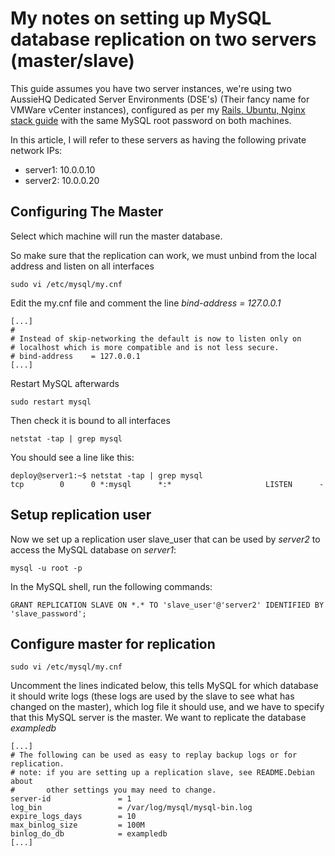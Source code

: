 My notes on setting up MySQL database replication on two servers (master/slave)
============================

This guide assumes you have two server instances, we're using two AussieHQ Dedicated Server Environments (DSE's) (Their fancy name for VMWare vCenter instances), configured as per my [Rails, Ubuntu, Nginx stack guide](http://github.com/ivanvanderbyl/rails-nginx-passenger-ubuntu)
with the same MySQL root password on both machines.

In this article, I will refer to these servers as having the following private network IPs:
* server1: 10.0.0.10
* server2: 10.0.0.20

Configuring The Master
----------------------

Select which machine will run the master database.

So make sure that the replication can work, we must unbind from the local address and listen on all interfaces

    sudo vi /etc/mysql/my.cnf

Edit the my.cnf file and comment the line *bind-address = 127.0.0.1*

    [...]
    #
    # Instead of skip-networking the default is now to listen only on
    # localhost which is more compatible and is not less secure.
    # bind-address    = 127.0.0.1
    [...]

Restart MySQL afterwards

    sudo restart mysql
    
Then check it is bound to all interfaces

    netstat -tap | grep mysql

You should see a line like this:
    
    deploy@server1:~$ netstat -tap | grep mysql
    tcp        0      0 *:mysql      *:*                     LISTEN      -
    

Setup replication user
--

Now we set up a replication user slave_user that can be used by *server2* to access the MySQL database on *server1*:

    mysql -u root -p
    
In the MySQL shell, run the following commands:

    GRANT REPLICATION SLAVE ON *.* TO 'slave_user'@'server2' IDENTIFIED BY 'slave_password';

Configure master for replication
--
    sudo vi /etc/mysql/my.cnf
    
Uncomment the lines indicated below, this tells MySQL for which database it should write logs (these logs are used by the slave to see what has changed on the master), which log file it should use, and we have to specify that this MySQL server is the master. We want to replicate the database *exampledb*
    
    [...]
    # The following can be used as easy to replay backup logs or for replication.
    # note: if you are setting up a replication slave, see README.Debian about
    #       other settings you may need to change.
    server-id               = 1
    log_bin                 = /var/log/mysql/mysql-bin.log
    expire_logs_days        = 10
    max_binlog_size         = 100M
    binlog_do_db            = exampledb
    [...]
    
